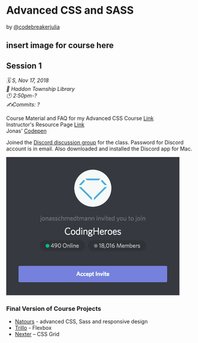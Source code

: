 # Advanced CSS and SASS

by [@codebreakerjulia](https://www.instagram.com/codebreakerjulia/)

## insert image for course here


## Session 1

*🗓 S, Nov 17, 2018* <br>
*📍 Haddon Township Library* <br>
*🕐 2:50pm-?* <br>
*✍️Commits: ?* <br>

Course Material and FAQ for my Advanced CSS Course [Link](https://github.com/jonasschmedtmann/advanced-css-course)<br>
Instructor's Resource Page [Link](http://codingheroes.io/resources/)<br>
Jonas' [Codepen](https://codepen.io/jonasschmedtmann/pens/public/)<br>

Joined the [Discord discussion group](https://discordapp.com/channels/146186188783484928/146192848750903296) for the class. Password for Discord account is in email. Also downloaded and installed the Discord app for Mac.

![discord](assets/discord.png)

### Final Version of Course Projects
* [Natours]() - advanced CSS, Sass and responsive design
* [Trillo]() - Flexbox
* [Nexter]() – CSS Grid



